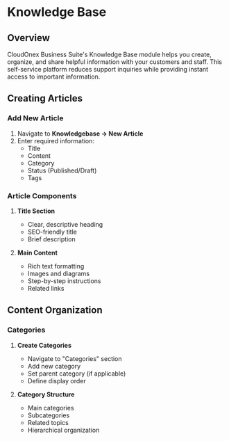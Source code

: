 # Knowledge Base

## Overview

CloudOnex Business Suite's Knowledge Base module helps you create, organize, and share helpful information with your customers and staff. This self-service platform reduces support inquiries while providing instant access to important information.

## Creating Articles

### Add New Article

1.  Navigate to **Knowledgebase → New Article**
2.  Enter required information:
    -   Title
    -   Content
    -   Category
    -   Status (Published/Draft)
    -   Tags

### Article Components

1.  **Title Section**
    
    -   Clear, descriptive heading
    -   SEO-friendly title
    -   Brief description
2.  **Main Content**
    
    -   Rich text formatting
    -   Images and diagrams
    -   Step-by-step instructions
    -   Related links

## Content Organization

### Categories

1.  **Create Categories**
    
    -   Navigate to "Categories" section
    -   Add new category
    -   Set parent category (if applicable)
    -   Define display order
2.  **Category Structure**
    
    -   Main categories
    -   Subcategories
    -   Related topics
    -   Hierarchical organization